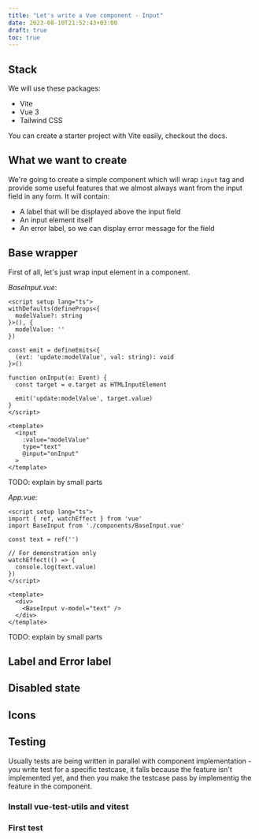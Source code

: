 ```yaml
---
title: "Let's write a Vue component - Input"
date: 2023-08-10T21:52:43+03:00
draft: true
toc: true
---
```


## Stack

We will use these packages:

- Vite
- Vue 3
- Tailwind CSS

You can create a starter project with Vite easily,
checkout the docs.


## What we want to create

We're going to create a simple component which will wrap
`input` tag and provide some useful features that we almost
always want from the input field in any form. It will contain:

- A label that will be displayed above the input field
- An input element itself
- An error label, so we can display error message for the field

## Base wrapper

First of all, let's just wrap input element in a component.

*BaseInput.vue*:

```
<script setup lang="ts">
withDefaults(defineProps<{
  modelValue?: string
}>(), {
  modelValue: ''
})

const emit = defineEmits<{
  (evt: 'update:modelValue', val: string): void
}>()

function onInput(e: Event) {
  const target = e.target as HTMLInputElement

  emit('update:modelValue', target.value)
}
</script>

<template>
  <input
    :value="modelValue"
    type="text"
    @input="onInput"
  >
</template>
```

TODO: explain by small parts

*App.vue*:

```
<script setup lang="ts">
import { ref, watchEffect } from 'vue'
import BaseInput from './components/BaseInput.vue'

const text = ref('')

// For demonstration only
watchEffect(() => {
  console.log(text.value)
})
</script>

<template>
  <div>
    <BaseInput v-model="text" />
  </div>
</template>
```

TODO: explain by small parts

## Label and Error label

## Disabled state

## Icons

## Testing

Usually tests are being written in parallel with component implementation - you
write test for a specific testcase, it falls because the feature isn't implemented
yet, and then you make the testcase pass by implementig the feature in the component.

### Install vue-test-utils and vitest

### First test
